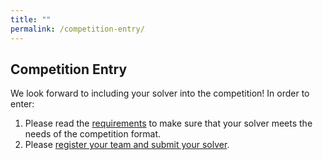 ```yaml
---
title: ""
permalink: /competition-entry/
---
```


## Competition Entry
We look forward to including your solver into the competition!
In order to enter:
1. Please read the [requirements](./requirements.md) to make sure that your solver meets the needs of the competition format.
2. Please [register your team and submit your solver](./solver-submission.md).